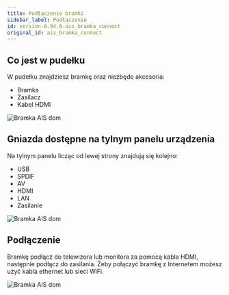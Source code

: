 ```yaml
---
title: Podłączenie bramki
sidebar_label: Podłączenie
id: version-0.94.6-ais_bramka_connect
original_id: ais_bramka_connect
---
```


## Co jest w pudełku

W pudełku znajdziesz bramkę oraz niezbęde akcesoria:

 * Bramka
 * Zasilacz
 * Kabel HDMI

<img
  src='/AIS-docs/img/en/bramka/first_run_1.png'
  alt='Bramka AIS dom'
/>


## Gniazda dostępne na tylnym panelu urządzenia

Na tylnym panelu licząc od lewej strony znajdują się kolejno:

* USB
* SPDIF
* AV
* HDMI
* LAN
* Zasilanie

<img
  src='/AIS-docs/img/en/bramka/first_run_2.png'
  alt='Bramka AIS dom'
/>


## Podłączenie

Bramkę podłącz do telewizora lub monitora za pomocą kabla HDMI, następnie podłącz do zasilania.
Żeby połączyć bramkę z Internetem możesz użyć kabla ethernet lub sieci WiFi.

<img
  src='/AIS-docs/img/en/bramka/first_run_3.png'
  alt='Bramka AIS dom'
/>
